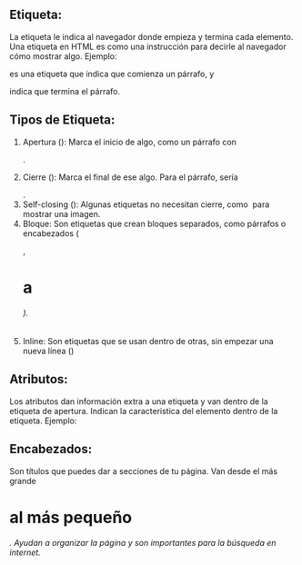 ## Etiqueta:
La etiqueta le indica al navegador donde empieza y termina cada elemento.
Una etiqueta en HTML es como una instrucción para decirle al navegador cómo mostrar algo.
Ejemplo: <p> es una etiqueta que indica que comienza un párrafo, y </p> indica que termina el párrafo.

## Tipos de Etiqueta:
1. Apertura (<etiqueta>): Marca el inicio de algo, como un párrafo con <p>.
2. Cierre (</etiqueta>): Marca el final de ese algo. Para el párrafo, sería </p>.
3. Self-closing (<etiqueta />): Algunas etiquetas no necesitan cierre, como <img /> para mostrar una imagen.
4. Bloque: Son etiquetas que crean bloques separados, como párrafos o encabezados (<p>, <h1> a <h6>).
5. Inline: Son etiquetas que se usan dentro de otras, sin empezar una nueva línea (<span>)

## Atributos:
Los atributos dan información extra a una etiqueta y van dentro de la etiqueta de apertura. Indican la caracteristica del elemento dentro de la etiqueta. 
Ejemplo: <p class="parrafo"> 

## Encabezados:
Son títulos que puedes dar a secciones de tu página. Van desde el más grande <h1> al más pequeño <h6>.
Ayudan a organizar la página y son importantes para la búsqueda en internet.